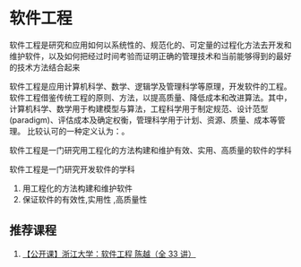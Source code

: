 # 软件工程





软件工程是研究和应用如何以系统性的、规范化的、可定量的过程化方法去开发和维护软件，以及如何把经过时间考验而证明正确的管理技术和当前能够得到的最好的技术方法结合起来

软件工程是应用计算机科学、数学、逻辑学及管理科学等原理，开发软件的工程。软件工程借鉴传统工程的原则、方法，以提高质量、降低成本和改进算法。其中，计算机科学、数学用于构建模型与算法，工程科学用于制定规范、设计范型(paradigm)、评估成本及确定权衡，管理科学用于计划、资源、质量、成本等管理。
比较认可的一种定义认为：。


软件工程是一门研究用工程化的方法构建和维护有效、实用、高质量的软件的学科

软件工程是一门研究开发软件的学科

1. 用工程化的方法构建和维护软件
2. 保证软件的有效性,实用性 ,高质量性

## 推荐课程

1. [【公开课】浙江大学：软件工程 陈越（全 33 讲）](https://www.bilibili.com/video/BV16g411M7r2/?vd_source=256f425850fe1610865484b5e787ff8c)
